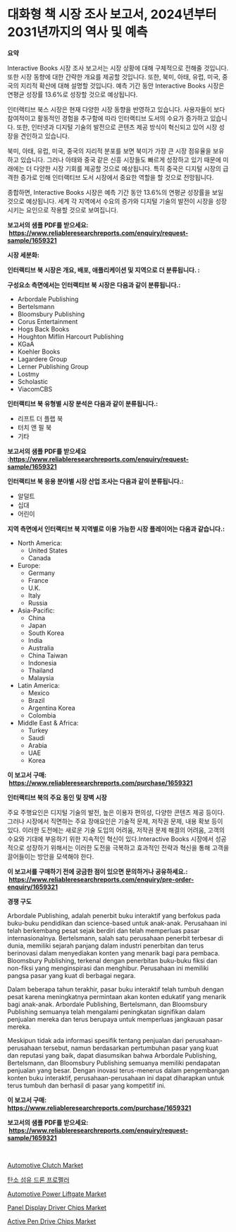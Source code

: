 <p><h1>대화형 책 시장 조사 보고서, 2024년부터 2031년까지의 역사 및 예측</h1></p><p><strong>요약</strong></p>
<p><p>Interactive Books 시장 조사 보고서는 시장 상황에 대해 구체적으로 전해줄 것입니다. 또한 시장 동향에 대한 간략한 개요를 제공할 것입니다. 또한, 북미, 아태, 유럽, 미국, 중국의 지리적 확산에 대해 설명할 것입니다. 예측 기간 동안 Interactive Books 시장은 연평균 성장률 13.6%로 성장할 것으로 예상됩니다.</p><p>인터랙티브 북스 시장은 현재 다양한 시장 동향을 반영하고 있습니다. 사용자들이 보다 참여적이고 활동적인 경험을 추구함에 따라 인터랙티브 도서의 수요가 증가하고 있습니다. 또한, 인터넷과 디지털 기술의 발전으로 콘텐츠 제공 방식이 혁신되고 있어 시장 성장을 견인하고 있습니다.</p><p>북미, 아태, 유럽, 미국, 중국의 지리적 분포를 보면 북미가 가장 큰 시장 점유율을 보유하고 있습니다. 그러나 아태와 중국 같은 신흥 시장들도 빠르게 성장하고 있기 때문에 미래에는 더 다양한 시장 기회를 제공할 것으로 예상됩니다. 특히 중국은 디지털 시장의 급격한 증가로 인해 인터랙티브 도서 시장에서 중요한 역할을 할 것으로 전망됩니다.</p><p>종합하면, Interactive Books 시장은 예측 기간 동안 13.6%의 연평균 성장률을 보일 것으로 예상됩니다. 세계 각 지역에서 수요의 증가와 디지털 기술의 발전이 시장을 성장시키는 요인으로 작용할 것으로 보여집니다.</p></p>
<p><strong>보고서의 샘플 PDF를 받으세요: &nbsp;<a href="https://www.reliableresearchreports.com/enquiry/request-sample/1659321">https://www.reliableresearchreports.com/enquiry/request-sample/1659321</a></strong></p>
<p><strong>시장 세분화:</strong></p>
<p><strong> 인터랙티브 북 시장은 개요, 배포, 애플리케이션 및 지역으로 더 분류됩니다. :</strong></p>
<p><strong>구성요소 측면에서는 인터랙티브 북 시장은 다음과 같이 분류됩니다.:</strong></p>
<p><ul><li>Arbordale Publishing</li><li>Bertelsmann</li><li>Bloomsbury Publishing</li><li>Corus Entertainment</li><li>Hogs Back Books</li><li>Houghton Miflin Harcourt Publishing</li><li>KGaA</li><li>Koehler Books</li><li>Lagardere Group</li><li>Lerner Publishing Group</li><li>Lostmy</li><li>Scholastic</li><li>ViacomCBS</li></ul></p>
<p><strong> 인터랙티브 북 유형별 시장 분석은 다음과 같이 분류됩니다.:</strong></p>
<p><ul><li>리프트 더 플랩 북</li><li>터치 앤 필 북</li><li>기타</li></ul></p>
<p><strong>보고서의 샘플 PDF를 받으세요 :<a href="https://www.reliableresearchreports.com/enquiry/request-sample/1659321">https://www.reliableresearchreports.com/enquiry/request-sample/1659321</a></strong></p>
<p><strong> 인터랙티브 북 응용 분야별 시장 산업 조사는 다음과 같이 분류됩니다.:</strong></p>
<p><ul><li>알덜트</li><li>십대</li><li>어린이</li></ul></p>
<p><strong>지역 측면에서 인터랙티브 북 지역별로 이용 가능한 시장 플레이어는 다음과 같습니다.:</strong></p>
<p><ul>
    <li>
        North America:
        <ul>
            <li>United States</li>
            <li>Canada</li>
        </ul>
    </li>
    <li>
        Europe:
        <ul>
            <li>Germany</li>
            <li>France</li>
            <li>U.K.</li>
            <li>Italy</li>
            <li>Russia</li>
        </ul>
    </li>
    <li>
        Asia-Pacific:
        <ul>
            <li>China</li>
            <li>Japan</li>
            <li>South Korea</li>
            <li>India</li>
            <li>Australia</li>
            <li>China Taiwan</li>
            <li>Indonesia</li>
            <li>Thailand</li>
            <li>Malaysia</li>
        </ul>
    </li>
    <li>
        Latin America:
        <ul>
            <li>Mexico</li>
            <li>Brazil</li>
            <li>Argentina Korea</li>
            <li>Colombia</li>
        </ul>
    </li>
    <li>
        Middle East & Africa:
        <ul>
            <li>Turkey</li>
            <li>Saudi</li>
            <li>Arabia</li>
            <li>UAE</li>
            <li>Korea</li>
        </ul>
    </li>
    </ul></p>
<p><strong>이 보고서 구매: &nbsp;<a href="https://www.reliableresearchreports.com/purchase/1659321">https://www.reliableresearchreports.com/purchase/1659321</a></strong></p>
<p><strong>인터랙티브 북의 주요 동인 및 장벽 시장</strong></p>
<p><p>주요 주행요인은 디지털 기술의 발전, 높은 이용자 편의성, 다양한 콘텐츠 제공 등이다. 그러나 시장에서 직면하는 주요 장애요인은 기술적 문제, 저작권 문제, 내용 확보 등이 있다. 이러한 도전에는 새로운 기술 도입의 어려움, 저작권 문제 해결의 어려움, 고객의 수요와 기대에 부응하기 위한 지속적인 혁신이 있다.Interactive Books 시장에서 성공적으로 성장하기 위해서는 이러한 도전을 극복하고 효과적인 전략과 혁신을 통해 고객을 끌어들이는 방안을 모색해야 한다.</p></p>
<p><strong>이 보고서를 구매하기 전에 궁금한 점이 있으면 문의하거나 공유하세요.: &nbsp;<a href="https://www.reliableresearchreports.com/enquiry/pre-order-enquiry/1659321">https://www.reliableresearchreports.com/enquiry/pre-order-enquiry/1659321</a></strong></p>
<p><strong>경쟁 구도</strong></p>
<p><p>Arbordale Publishing, adalah penerbit buku interaktif yang berfokus pada buku-buku pendidikan dan science-based untuk anak-anak. Perusahaan ini telah berkembang pesat sejak berdiri dan telah memperluas pasar internasionalnya. Bertelsmann, salah satu perusahaan penerbit terbesar di dunia, memiliki sejarah panjang dalam industri penerbitan dan terus berinovasi dalam menyediakan konten yang menarik bagi para pembaca. Bloomsbury Publishing, terkenal dengan penerbitan buku-buku fiksi dan non-fiksi yang menginspirasi dan menghibur. Perusahaan ini memiliki pangsa pasar yang kuat di berbagai negara.</p><p>Dalam beberapa tahun terakhir, pasar buku interaktif telah tumbuh dengan pesat karena meningkatnya permintaan akan konten edukatif yang menarik bagi anak-anak. Arbordale Publishing, Bertelsmann, dan Bloomsbury Publishing semuanya telah mengalami peningkatan signifikan dalam penjualan mereka dan terus berupaya untuk memperluas jangkauan pasar mereka.</p><p>Meskipun tidak ada informasi spesifik tentang penjualan dari perusahaan-perusahaan tersebut, namun berdasarkan pertumbuhan pasar yang kuat dan reputasi yang baik, dapat diasumsikan bahwa Arbordale Publishing, Bertelsmann, dan Bloomsbury Publishing semuanya memiliki pendapatan penjualan yang besar. Dengan inovasi terus-menerus dalam pengembangan konten buku interaktif, perusahaan-perusahaan ini dapat diharapkan untuk terus tumbuh dan berhasil di pasar yang kompetitif ini.</p></p>
<p><strong>이 보고서 구매: &nbsp; <a href="https://www.reliableresearchreports.com/purchase/1659321">https://www.reliableresearchreports.com/purchase/1659321</a></strong></p>
<p><strong>보고서의 샘플 PDF를 받으세요: &nbsp;<a href="https://www.reliableresearchreports.com/enquiry/request-sample/1659321">https://www.reliableresearchreports.com/enquiry/request-sample/1659321</a></strong><strong></strong></p>
<p>&nbsp;</p>
<p><p><a href="https://issuu.com/reportprime-2/docs/automotive-clutch-market-size-2030.pptx">Automotive Clutch Market</a></p><p><a href="https://github.com/Tristiarton768456/Market-Research-Report-List-1/blob/main/335559612601.md">탄소 섬유 드론 프로펠러</a></p><p><a href="https://issuu.com/reportprime-2/docs/automotive-power-liftgate-market-size-2030.pptx">Automotive Power Liftgate Market</a></p><p><a href="https://github.com/prosalinda88/Market-Research-Report-List-3/blob/main/panel-display-driver-chips-market.md">Panel Display Driver Chips Market</a></p><p><a href="https://github.com/globismark/Market-Research-Report-List-2/blob/main/active-pen-drive-chips-market.md">Active Pen Drive Chips Market</a></p></p>